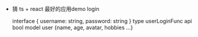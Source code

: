 - 猜
    ts + react 最好的应用demo
    login

    interface { username: string, password: string }
    type userLoginFunc api bool 
    model user {name, age, avatar, hobbies ...}